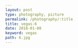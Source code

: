 ```yaml
---
layout: post
type: photography, picture
permalink: /photography/:title
title: vegas-6
date: 2018-01-08
keyword: vegas
path: 6.jpg
---
```



